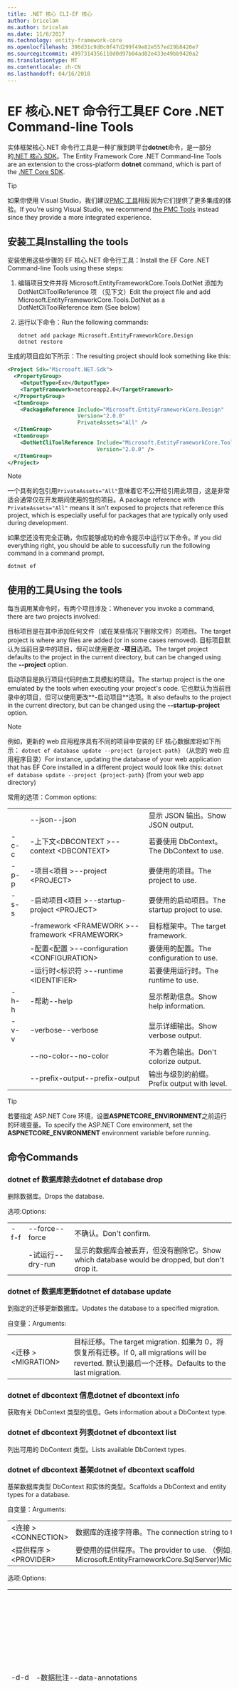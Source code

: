 ```yaml
---
title: .NET 核心 CLI-EF 核心
author: bricelam
ms.author: bricelam
ms.date: 11/6/2017
ms.technology: entity-framework-core
ms.openlocfilehash: 396d31c9d0c0f47d299f49e82e557ed29b8420e7
ms.sourcegitcommit: 4997314356118d0d97b04ad82e433e49bb9420a2
ms.translationtype: MT
ms.contentlocale: zh-CN
ms.lasthandoff: 04/16/2018
---
```

<a name="ef-core-net-command-line-tools"></a><span data-ttu-id="0ca62-102">EF 核心.NET 命令行工具</span><span class="sxs-lookup"><span data-stu-id="0ca62-102">EF Core .NET Command-line Tools</span></span>
===============================
<span data-ttu-id="0ca62-103">实体框架核心.NET 命令行工具是一种扩展到跨平台**dotnet**命令，是一部分的[.NET 核心 SDK][2]。</span><span class="sxs-lookup"><span data-stu-id="0ca62-103">The Entity Framework Core .NET Command-line Tools are an extension to the cross-platform **dotnet** command, which is part of the [.NET Core SDK][2].</span></span>

> [!TIP]
> <span data-ttu-id="0ca62-104">如果你使用 Visual Studio，我们建议[PMC 工具][ 1]相反因为它们提供了更多集成的体验。</span><span class="sxs-lookup"><span data-stu-id="0ca62-104">If you're using Visual Studio, we recommend [the PMC Tools][1] instead since they provide a more integrated experience.</span></span>

<a name="installing-the-tools"></a><span data-ttu-id="0ca62-105">安装工具</span><span class="sxs-lookup"><span data-stu-id="0ca62-105">Installing the tools</span></span>
--------------------
<span data-ttu-id="0ca62-106">安装使用这些步骤的 EF 核心.NET 命令行工具：</span><span class="sxs-lookup"><span data-stu-id="0ca62-106">Install the EF Core .NET Command-line Tools using these steps:</span></span>

1. <span data-ttu-id="0ca62-107">编辑项目文件并将 Microsoft.EntityFrameworkCore.Tools.DotNet 添加为 DotNetCliToolReference 项 （见下文）</span><span class="sxs-lookup"><span data-stu-id="0ca62-107">Edit the project file and add Microsoft.EntityFrameworkCore.Tools.DotNet as a DotNetCliToolReference item (See below)</span></span>
2. <span data-ttu-id="0ca62-108">运行以下命令：</span><span class="sxs-lookup"><span data-stu-id="0ca62-108">Run the following commands:</span></span>

       dotnet add package Microsoft.EntityFrameworkCore.Design
       dotnet restore


<span data-ttu-id="0ca62-109">生成的项目应如下所示：</span><span class="sxs-lookup"><span data-stu-id="0ca62-109">The resulting project should look something like this:</span></span>

``` xml
<Project Sdk="Microsoft.NET.Sdk">
  <PropertyGroup>
    <OutputType>Exe</OutputType>
    <TargetFramework>netcoreapp2.0</TargetFramework>
  </PropertyGroup>
  <ItemGroup>
    <PackageReference Include="Microsoft.EntityFrameworkCore.Design"
                      Version="2.0.0"
                      PrivateAssets="All" />
  </ItemGroup>
  <ItemGroup>
    <DotNetCliToolReference Include="Microsoft.EntityFrameworkCore.Tools.DotNet"
                            Version="2.0.0" />
  </ItemGroup>
</Project>
```

> [!NOTE]
> <span data-ttu-id="0ca62-110">一个具有的包引用`PrivateAssets="All"`意味着它不公开给引用此项目，这是非常适合通常仅在开发期间使用的包的项目。</span><span class="sxs-lookup"><span data-stu-id="0ca62-110">A package reference with `PrivateAssets="All"` means it isn't exposed to projects that reference this project, which is especially useful for packages that are typically only used during development.</span></span>

<span data-ttu-id="0ca62-111">如果您还没有完全正确，你应能够成功的命令提示中运行以下命令。</span><span class="sxs-lookup"><span data-stu-id="0ca62-111">If you did everything right, you should be able to successfully run the following command in a command prompt.</span></span>

``` Console
dotnet ef
```

<a name="using-the-tools"></a><span data-ttu-id="0ca62-112">使用的工具</span><span class="sxs-lookup"><span data-stu-id="0ca62-112">Using the tools</span></span>
---------------
<span data-ttu-id="0ca62-113">每当调用某命令时，有两个项目涉及：</span><span class="sxs-lookup"><span data-stu-id="0ca62-113">Whenever you invoke a command, there are two projects involved:</span></span>

<span data-ttu-id="0ca62-114">目标项目是在其中添加任何文件（或在某些情况下删除文件）的项目。</span><span class="sxs-lookup"><span data-stu-id="0ca62-114">The target project is where any files are added (or in some cases removed).</span></span> <span data-ttu-id="0ca62-115">目标项目默认为当前目录中的项目，但可以使用更改<nobr> **-项目**</nobr>选项。</span><span class="sxs-lookup"><span data-stu-id="0ca62-115">The target project defaults to the project in the current directory, but can be changed using the <nobr>**--project**</nobr> option.</span></span>

<span data-ttu-id="0ca62-116">启动项目是执行项目代码时由工具模拟的项目。</span><span class="sxs-lookup"><span data-stu-id="0ca62-116">The startup project is the one emulated by the tools when executing your project's code.</span></span> <span data-ttu-id="0ca62-117">它也默认为当前目录中的项目，但可以使用更改**-启动项目**选项。</span><span class="sxs-lookup"><span data-stu-id="0ca62-117">It also defaults to the project in the current directory, but can be changed using the **--startup-project** option.</span></span>

> [!NOTE]
> <span data-ttu-id="0ca62-118">例如，更新的 web 应用程序具有不同的项目中安装的 EF 核心数据库将如下所示： `dotnet ef database update --project {project-path}` （从您的 web 应用程序目录）</span><span class="sxs-lookup"><span data-stu-id="0ca62-118">For instance, updating the database of your web application that has EF Core installed in a different project would look like this: `dotnet ef database update --project {project-path}` (from your web app directory)</span></span>

<span data-ttu-id="0ca62-119">常用的选项：</span><span class="sxs-lookup"><span data-stu-id="0ca62-119">Common options:</span></span>

|    |                                  |                             |
|:---|:---------------------------------|:----------------------------|
|    | <span data-ttu-id="0ca62-120">--json</span><span class="sxs-lookup"><span data-stu-id="0ca62-120">--json</span></span>                           | <span data-ttu-id="0ca62-121">显示 JSON 输出。</span><span class="sxs-lookup"><span data-stu-id="0ca62-121">Show JSON output.</span></span>           |
| <span data-ttu-id="0ca62-122">-c</span><span class="sxs-lookup"><span data-stu-id="0ca62-122">-c</span></span> | <span data-ttu-id="0ca62-123">-上下文\<DBCONTEXT ></span><span class="sxs-lookup"><span data-stu-id="0ca62-123">--context \<DBCONTEXT></span></span>           | <span data-ttu-id="0ca62-124">若要使用 DbContext。</span><span class="sxs-lookup"><span data-stu-id="0ca62-124">The DbContext to use.</span></span>       |
| <span data-ttu-id="0ca62-125">-p</span><span class="sxs-lookup"><span data-stu-id="0ca62-125">-p</span></span> | <span data-ttu-id="0ca62-126">-项目\<项目 ></span><span class="sxs-lookup"><span data-stu-id="0ca62-126">--project \<PROJECT></span></span>             | <span data-ttu-id="0ca62-127">要使用的项目。</span><span class="sxs-lookup"><span data-stu-id="0ca62-127">The project to use.</span></span>         |
| <span data-ttu-id="0ca62-128">-s</span><span class="sxs-lookup"><span data-stu-id="0ca62-128">-s</span></span> | <span data-ttu-id="0ca62-129">-启动项目\<项目 ></span><span class="sxs-lookup"><span data-stu-id="0ca62-129">--startup-project \<PROJECT></span></span>     | <span data-ttu-id="0ca62-130">要使用的启动项目。</span><span class="sxs-lookup"><span data-stu-id="0ca62-130">The startup project to use.</span></span> |
|    | <span data-ttu-id="0ca62-131">-framework \<FRAMEWORK ></span><span class="sxs-lookup"><span data-stu-id="0ca62-131">--framework \<FRAMEWORK></span></span>         | <span data-ttu-id="0ca62-132">目标框架中。</span><span class="sxs-lookup"><span data-stu-id="0ca62-132">The target framework.</span></span>       |
|    | <span data-ttu-id="0ca62-133">-配置\<配置 ></span><span class="sxs-lookup"><span data-stu-id="0ca62-133">--configuration \<CONFIGURATION></span></span> | <span data-ttu-id="0ca62-134">要使用的配置。</span><span class="sxs-lookup"><span data-stu-id="0ca62-134">The configuration to use.</span></span>   |
|    | <span data-ttu-id="0ca62-135">-运行时\<标识符 ></span><span class="sxs-lookup"><span data-stu-id="0ca62-135">--runtime \<IDENTIFIER></span></span>          | <span data-ttu-id="0ca62-136">若要使用运行时。</span><span class="sxs-lookup"><span data-stu-id="0ca62-136">The runtime to use.</span></span>         |
| <span data-ttu-id="0ca62-137">-h</span><span class="sxs-lookup"><span data-stu-id="0ca62-137">-h</span></span> | <span data-ttu-id="0ca62-138">-帮助</span><span class="sxs-lookup"><span data-stu-id="0ca62-138">--help</span></span>                           | <span data-ttu-id="0ca62-139">显示帮助信息。</span><span class="sxs-lookup"><span data-stu-id="0ca62-139">Show help information.</span></span>      |
| <span data-ttu-id="0ca62-140">-v</span><span class="sxs-lookup"><span data-stu-id="0ca62-140">-v</span></span> | <span data-ttu-id="0ca62-141">-verbose</span><span class="sxs-lookup"><span data-stu-id="0ca62-141">--verbose</span></span>                        | <span data-ttu-id="0ca62-142">显示详细输出。</span><span class="sxs-lookup"><span data-stu-id="0ca62-142">Show verbose output.</span></span>        |
|    | <span data-ttu-id="0ca62-143">--no-color</span><span class="sxs-lookup"><span data-stu-id="0ca62-143">--no-color</span></span>                       | <span data-ttu-id="0ca62-144">不为着色输出。</span><span class="sxs-lookup"><span data-stu-id="0ca62-144">Don't colorize output.</span></span>      |
|    | <span data-ttu-id="0ca62-145">--prefix-output</span><span class="sxs-lookup"><span data-stu-id="0ca62-145">--prefix-output</span></span>                  | <span data-ttu-id="0ca62-146">输出与级别的前缀。</span><span class="sxs-lookup"><span data-stu-id="0ca62-146">Prefix output with level.</span></span>   |


> [!TIP]
> <span data-ttu-id="0ca62-147">若要指定 ASP.NET Core 环境，设置**ASPNETCORE_ENVIRONMENT**之前运行的环境变量。</span><span class="sxs-lookup"><span data-stu-id="0ca62-147">To specify the ASP.NET Core environment, set the **ASPNETCORE_ENVIRONMENT** environment variable before running.</span></span>

<a name="commands"></a><span data-ttu-id="0ca62-148">命令</span><span class="sxs-lookup"><span data-stu-id="0ca62-148">Commands</span></span>
--------

### <a name="dotnet-ef-database-drop"></a><span data-ttu-id="0ca62-149">dotnet ef 数据库除去</span><span class="sxs-lookup"><span data-stu-id="0ca62-149">dotnet ef database drop</span></span>

<span data-ttu-id="0ca62-150">删除数据库。</span><span class="sxs-lookup"><span data-stu-id="0ca62-150">Drops the database.</span></span>

<span data-ttu-id="0ca62-151">选项:</span><span class="sxs-lookup"><span data-stu-id="0ca62-151">Options:</span></span>

|    |           |                                                          |
|:---|:----------|:---------------------------------------------------------|
| <span data-ttu-id="0ca62-152">-f</span><span class="sxs-lookup"><span data-stu-id="0ca62-152">-f</span></span> | <span data-ttu-id="0ca62-153">--force</span><span class="sxs-lookup"><span data-stu-id="0ca62-153">--force</span></span>   | <span data-ttu-id="0ca62-154">不确认。</span><span class="sxs-lookup"><span data-stu-id="0ca62-154">Don't confirm.</span></span>                                           |
|    | <span data-ttu-id="0ca62-155">-试运行</span><span class="sxs-lookup"><span data-stu-id="0ca62-155">--dry-run</span></span> | <span data-ttu-id="0ca62-156">显示的数据库会被丢弃，但没有删除它。</span><span class="sxs-lookup"><span data-stu-id="0ca62-156">Show which database would be dropped, but don't drop it.</span></span> |

### <a name="dotnet-ef-database-update"></a><span data-ttu-id="0ca62-157">dotnet ef 数据库更新</span><span class="sxs-lookup"><span data-stu-id="0ca62-157">dotnet ef database update</span></span>

<span data-ttu-id="0ca62-158">到指定的迁移更新数据库。</span><span class="sxs-lookup"><span data-stu-id="0ca62-158">Updates the database to a specified migration.</span></span>

<span data-ttu-id="0ca62-159">自变量：</span><span class="sxs-lookup"><span data-stu-id="0ca62-159">Arguments:</span></span>

|              |                                                                                              |
|:-------------|:---------------------------------------------------------------------------------------------|
| <span data-ttu-id="0ca62-160">\<迁移 &GT;</span><span class="sxs-lookup"><span data-stu-id="0ca62-160">\<MIGRATION></span></span> | <span data-ttu-id="0ca62-161">目标迁移。</span><span class="sxs-lookup"><span data-stu-id="0ca62-161">The target migration.</span></span> <span data-ttu-id="0ca62-162">如果为 0，将恢复所有迁移。</span><span class="sxs-lookup"><span data-stu-id="0ca62-162">If 0, all migrations will be reverted.</span></span> <span data-ttu-id="0ca62-163">默认到最后一个迁移。</span><span class="sxs-lookup"><span data-stu-id="0ca62-163">Defaults to the last migration.</span></span> |

### <a name="dotnet-ef-dbcontext-info"></a><span data-ttu-id="0ca62-164">dotnet ef dbcontext 信息</span><span class="sxs-lookup"><span data-stu-id="0ca62-164">dotnet ef dbcontext info</span></span>

<span data-ttu-id="0ca62-165">获取有关 DbContext 类型的信息。</span><span class="sxs-lookup"><span data-stu-id="0ca62-165">Gets information about a DbContext type.</span></span>

### <a name="dotnet-ef-dbcontext-list"></a><span data-ttu-id="0ca62-166">dotnet ef dbcontext 列表</span><span class="sxs-lookup"><span data-stu-id="0ca62-166">dotnet ef dbcontext list</span></span>

<span data-ttu-id="0ca62-167">列出可用的 DbContext 类型。</span><span class="sxs-lookup"><span data-stu-id="0ca62-167">Lists available DbContext types.</span></span>

### <a name="dotnet-ef-dbcontext-scaffold"></a><span data-ttu-id="0ca62-168">dotnet ef dbcontext 基架</span><span class="sxs-lookup"><span data-stu-id="0ca62-168">dotnet ef dbcontext scaffold</span></span>

<span data-ttu-id="0ca62-169">基架数据库类型 DbContext 和实体的类型。</span><span class="sxs-lookup"><span data-stu-id="0ca62-169">Scaffolds a DbContext and entity types for a database.</span></span>

<span data-ttu-id="0ca62-170">自变量：</span><span class="sxs-lookup"><span data-stu-id="0ca62-170">Arguments:</span></span>

|               |                                                                     |
|:--------------|:--------------------------------------------------------------------|
| <span data-ttu-id="0ca62-171">\<连接 &GT;</span><span class="sxs-lookup"><span data-stu-id="0ca62-171">\<CONNECTION></span></span> | <span data-ttu-id="0ca62-172">数据库的连接字符串。</span><span class="sxs-lookup"><span data-stu-id="0ca62-172">The connection string to the database.</span></span>                              |
| <span data-ttu-id="0ca62-173">\<提供程序 &GT;</span><span class="sxs-lookup"><span data-stu-id="0ca62-173">\<PROVIDER></span></span>   | <span data-ttu-id="0ca62-174">要使用的提供程序。</span><span class="sxs-lookup"><span data-stu-id="0ca62-174">The provider to use.</span></span> <span data-ttu-id="0ca62-175">（例如，</span><span class="sxs-lookup"><span data-stu-id="0ca62-175">(E.g.</span></span> <span data-ttu-id="0ca62-176">Microsoft.EntityFrameworkCore.SqlServer)</span><span class="sxs-lookup"><span data-stu-id="0ca62-176">Microsoft.EntityFrameworkCore.SqlServer)</span></span> |

<span data-ttu-id="0ca62-177">选项:</span><span class="sxs-lookup"><span data-stu-id="0ca62-177">Options:</span></span>

|                 |                                         |                                                                                                  |
|:----------------|:----------------------------------------|:-------------------------------------------------------------------------------------------------|
| <span data-ttu-id="0ca62-178"><nobr>-d</nobr></span><span class="sxs-lookup"><span data-stu-id="0ca62-178"><nobr>-d</nobr></span></span> | <span data-ttu-id="0ca62-179">-数据批注</span><span class="sxs-lookup"><span data-stu-id="0ca62-179">--data-annotations</span></span>                      | <span data-ttu-id="0ca62-180">使用属性来配置该模型 （如果可能）。</span><span class="sxs-lookup"><span data-stu-id="0ca62-180">Use attributes to configure the model (where possible).</span></span> <span data-ttu-id="0ca62-181">如果省略，则使用仅 fluent API。</span><span class="sxs-lookup"><span data-stu-id="0ca62-181">If omitted, only the fluent API is used.</span></span> |
| <span data-ttu-id="0ca62-182">-c</span><span class="sxs-lookup"><span data-stu-id="0ca62-182">-c</span></span>              | <span data-ttu-id="0ca62-183">-上下文\<名称 ></span><span class="sxs-lookup"><span data-stu-id="0ca62-183">--context \<NAME></span></span>                       | <span data-ttu-id="0ca62-184">Dbcontext 名称。</span><span class="sxs-lookup"><span data-stu-id="0ca62-184">The name of the DbContext.</span></span>                                                                       |
|                 | <span data-ttu-id="0ca62-185">-上下文 dir\<路径 ></span><span class="sxs-lookup"><span data-stu-id="0ca62-185">--context-dir \<PATH></span></span>                   | <span data-ttu-id="0ca62-186">要将 DbContext 文件放入的目录。</span><span class="sxs-lookup"><span data-stu-id="0ca62-186">The directory to put DbContext file in.</span></span> <span data-ttu-id="0ca62-187">路径是相对于项目目录。</span><span class="sxs-lookup"><span data-stu-id="0ca62-187">Paths are relative to the project directory.</span></span>             |
| <span data-ttu-id="0ca62-188">-f</span><span class="sxs-lookup"><span data-stu-id="0ca62-188">-f</span></span>              | <span data-ttu-id="0ca62-189">--force</span><span class="sxs-lookup"><span data-stu-id="0ca62-189">--force</span></span>                                 | <span data-ttu-id="0ca62-190">覆盖现有文件。</span><span class="sxs-lookup"><span data-stu-id="0ca62-190">Overwrite existing files.</span></span>                                                                        |
| <span data-ttu-id="0ca62-191">-o</span><span class="sxs-lookup"><span data-stu-id="0ca62-191">-o</span></span>              | <span data-ttu-id="0ca62-192">-输出 dir\<路径 ></span><span class="sxs-lookup"><span data-stu-id="0ca62-192">--output-dir \<PATH></span></span>                    | <span data-ttu-id="0ca62-193">要将文件放入的目录。</span><span class="sxs-lookup"><span data-stu-id="0ca62-193">The directory to put files in.</span></span> <span data-ttu-id="0ca62-194">路径是相对于项目目录。</span><span class="sxs-lookup"><span data-stu-id="0ca62-194">Paths are relative to the project directory.</span></span>                      |
|                 | <span data-ttu-id="0ca62-195"><nobr>-架构\<SCHEMA_NAME >...</nobr></span><span class="sxs-lookup"><span data-stu-id="0ca62-195"><nobr>--schema \<SCHEMA_NAME>...</nobr></span></span> | <span data-ttu-id="0ca62-196">要生成实体类型的表架构。</span><span class="sxs-lookup"><span data-stu-id="0ca62-196">The schemas of tables to generate entity types for.</span></span>                                              |
| <span data-ttu-id="0ca62-197">-t</span><span class="sxs-lookup"><span data-stu-id="0ca62-197">-t</span></span>              | <span data-ttu-id="0ca62-198">-表\<TABLE_NAME >...</span><span class="sxs-lookup"><span data-stu-id="0ca62-198">--table \<TABLE_NAME>...</span></span>                | <span data-ttu-id="0ca62-199">要生成实体类型的表。</span><span class="sxs-lookup"><span data-stu-id="0ca62-199">The tables to generate entity types for.</span></span>                                                         |
|                 | <span data-ttu-id="0ca62-200">-使用数据库名称</span><span class="sxs-lookup"><span data-stu-id="0ca62-200">--use-database-names</span></span>                    | <span data-ttu-id="0ca62-201">使用直接从数据库表和列名称。</span><span class="sxs-lookup"><span data-stu-id="0ca62-201">Use table and column names directly from the database.</span></span>                                           |

### <a name="dotnet-ef-migrations-add"></a><span data-ttu-id="0ca62-202">dotnet ef 迁移添加</span><span class="sxs-lookup"><span data-stu-id="0ca62-202">dotnet ef migrations add</span></span>

<span data-ttu-id="0ca62-203">将添加一个新迁移。</span><span class="sxs-lookup"><span data-stu-id="0ca62-203">Adds a new migration.</span></span>

<span data-ttu-id="0ca62-204">自变量：</span><span class="sxs-lookup"><span data-stu-id="0ca62-204">Arguments:</span></span>

|         |                            |
|:--------|:---------------------------|
| <span data-ttu-id="0ca62-205">\<名称 &GT;</span><span class="sxs-lookup"><span data-stu-id="0ca62-205">\<NAME></span></span> | <span data-ttu-id="0ca62-206">迁移的名称。</span><span class="sxs-lookup"><span data-stu-id="0ca62-206">The name of the migration.</span></span> |

<span data-ttu-id="0ca62-207">选项:</span><span class="sxs-lookup"><span data-stu-id="0ca62-207">Options:</span></span>

|                 |                                   |                                                                                                                  |
|:----------------|:----------------------------------|:-----------------------------------------------------------------------------------------------------------------|
| <span data-ttu-id="0ca62-208"><nobr>-o</nobr></span><span class="sxs-lookup"><span data-stu-id="0ca62-208"><nobr>-o</nobr></span></span> | <span data-ttu-id="0ca62-209"><nobr>-输出 dir\<路径 ></nobr></span><span class="sxs-lookup"><span data-stu-id="0ca62-209"><nobr>--output-dir \<PATH></nobr></span></span> | <span data-ttu-id="0ca62-210">目录 （及其子命名空间） 使用。</span><span class="sxs-lookup"><span data-stu-id="0ca62-210">The directory (and sub-namespace) to use.</span></span> <span data-ttu-id="0ca62-211">路径是相对于项目目录。</span><span class="sxs-lookup"><span data-stu-id="0ca62-211">Paths are relative to the project directory.</span></span> <span data-ttu-id="0ca62-212">默认值为"迁移"。</span><span class="sxs-lookup"><span data-stu-id="0ca62-212">Defaults to "Migrations".</span></span> |

### <a name="dotnet-ef-migrations-list"></a><span data-ttu-id="0ca62-213">dotnet ef 迁移列表</span><span class="sxs-lookup"><span data-stu-id="0ca62-213">dotnet ef migrations list</span></span>

<span data-ttu-id="0ca62-214">列出可用的迁移。</span><span class="sxs-lookup"><span data-stu-id="0ca62-214">Lists available migrations.</span></span>

### <a name="dotnet-ef-migrations-remove"></a><span data-ttu-id="0ca62-215">dotnet ef 迁移删除</span><span class="sxs-lookup"><span data-stu-id="0ca62-215">dotnet ef migrations remove</span></span>

<span data-ttu-id="0ca62-216">删除上次的迁移。</span><span class="sxs-lookup"><span data-stu-id="0ca62-216">Removes the last migration.</span></span>

<span data-ttu-id="0ca62-217">选项:</span><span class="sxs-lookup"><span data-stu-id="0ca62-217">Options:</span></span>

|    |         |                                                                       |
|:---|:--------|:----------------------------------------------------------------------|
| <span data-ttu-id="0ca62-218">-f</span><span class="sxs-lookup"><span data-stu-id="0ca62-218">-f</span></span> | <span data-ttu-id="0ca62-219">--force</span><span class="sxs-lookup"><span data-stu-id="0ca62-219">--force</span></span> | <span data-ttu-id="0ca62-220">如果它已应用到数据库，请还原迁移。</span><span class="sxs-lookup"><span data-stu-id="0ca62-220">Revert the migration if it has been applied to the database.</span></span> |

### <a name="dotnet-ef-migrations-script"></a><span data-ttu-id="0ca62-221">dotnet ef 迁移脚本</span><span class="sxs-lookup"><span data-stu-id="0ca62-221">dotnet ef migrations script</span></span>

<span data-ttu-id="0ca62-222">从迁移中生成的 SQL 脚本。</span><span class="sxs-lookup"><span data-stu-id="0ca62-222">Generates a SQL script from migrations.</span></span>

<span data-ttu-id="0ca62-223">自变量：</span><span class="sxs-lookup"><span data-stu-id="0ca62-223">Arguments:</span></span>

|         |                                                               |
|:--------|:--------------------------------------------------------------|
| <span data-ttu-id="0ca62-224">\<FROM></span><span class="sxs-lookup"><span data-stu-id="0ca62-224">\<FROM></span></span> | <span data-ttu-id="0ca62-225">开始迁移。</span><span class="sxs-lookup"><span data-stu-id="0ca62-225">The starting migration.</span></span> <span data-ttu-id="0ca62-226">默认值为 0 （初始数据库）。</span><span class="sxs-lookup"><span data-stu-id="0ca62-226">Defaults to 0 (the initial database).</span></span> |
| <span data-ttu-id="0ca62-227">\<到 &GT;</span><span class="sxs-lookup"><span data-stu-id="0ca62-227">\<TO></span></span>   | <span data-ttu-id="0ca62-228">结束的迁移。</span><span class="sxs-lookup"><span data-stu-id="0ca62-228">The ending migration.</span></span> <span data-ttu-id="0ca62-229">默认到最后一个迁移。</span><span class="sxs-lookup"><span data-stu-id="0ca62-229">Defaults to the last migration.</span></span>         |

<span data-ttu-id="0ca62-230">选项:</span><span class="sxs-lookup"><span data-stu-id="0ca62-230">Options:</span></span>

|    |                  |                                                                    |
|:---|:-----------------|:-------------------------------------------------------------------|
| <span data-ttu-id="0ca62-231">-o</span><span class="sxs-lookup"><span data-stu-id="0ca62-231">-o</span></span> | <span data-ttu-id="0ca62-232">-输出\<文件 ></span><span class="sxs-lookup"><span data-stu-id="0ca62-232">--output \<FILE></span></span> | <span data-ttu-id="0ca62-233">要将结果写入的文件。</span><span class="sxs-lookup"><span data-stu-id="0ca62-233">The file to write the result to.</span></span>                                   |
| <span data-ttu-id="0ca62-234">-i</span><span class="sxs-lookup"><span data-stu-id="0ca62-234">-i</span></span> | <span data-ttu-id="0ca62-235">-幂等</span><span class="sxs-lookup"><span data-stu-id="0ca62-235">--idempotent</span></span>     | <span data-ttu-id="0ca62-236">生成可以在任何迁移的数据库使用的脚本。</span><span class="sxs-lookup"><span data-stu-id="0ca62-236">Generate a script that can be used on a database at any migration.</span></span> |


  [1]: powershell.md
  [2]: https://www.microsoft.com/net/core

